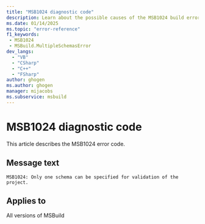 ```yaml
---
title: "MSB1024 diagnostic code"
description: Learn about the possible causes of the MSB1024 build error, and get troubleshooting tips.
ms.date: 01/14/2025
ms.topic: "error-reference"
f1_keywords:
 - MSB1024
 - MSBuild.MultipleSchemasError
dev_langs:
  - "VB"
  - "CSharp"
  - "C++"
  - "FSharp"
author: ghogen
ms.author: ghogen
manager: mijacobs
ms.subservice: msbuild
---
```


# MSB1024 diagnostic code

<!-- :::ErrorDefinitionDescription::: -->
<!-- :::editable-content name="introDescription"::: -->
This article describes the MSB1024 error code.
<!-- :::editable-content-end::: -->

## Message text

`MSB1024: Only one schema can be specified for validation of the project.`

<!-- :::editable-content name="postOutputDescription"::: -->
<!--
{StrBegin="MSBUILD : error MSB1024: "}UE: The user did something like msbuild -validate:foo.xsd -validate:bar.xsd. We only allow one schema to be specified.
      LOCALIZATION: The prefix "MSBUILD : error MSBxxxx:" should not be localized.
-->
<!-- :::editable-content-end::: -->
<!-- :::ErrorDefinitionDescription-end::: -->

## Applies to

All versions of MSBuild
